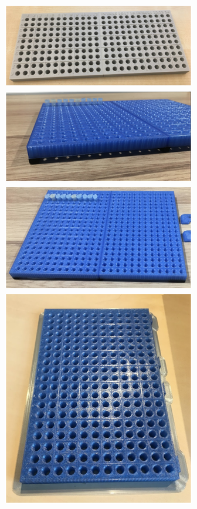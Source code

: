 ![preview-double-12-10](images/part-double-12x10.png)

![preview-double-12-19-side](images/part-double-12x19-side.png)

![preview-double-12-19-top](images/part-double-12x19-top.png)

![preview-single-12-19-top](images/part-single-12x19-top.png)
